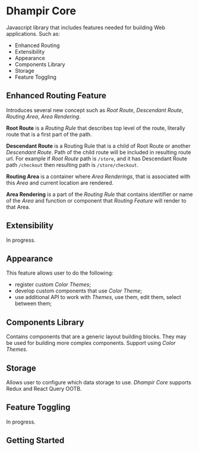 # Dhampir Core

Javascript library that includes features needed for building Web applications. Such as:
* Enhanced Routing
* Extensibility
* Appearance
* Components Library
* Storage
* Feature Toggling

## Enhanced Routing Feature
Introduces several new concept such as *Root Route*, *Descendant Route*, *Routing Area*, *Area Rendering*.

**Root Route** is a *Routing Rule* that describes top level of the route, literally route that is a first part of the path.

**Descendant Route** is a Routing Rule that is a child of Root Route or another *Descendant Route*. Path of the child route will be included in resulting route url.
For example if *Root Route* path is `/store`, and it has Descendant Route path `/checkout` then resulting path is `/store/checkout`.

**Routing Area** is a container where *Area Renderings*, that is associated with this *Area* and current location are rendered.

**Area Rendering** is a part of the *Routing Rule* that contains identifier or name of the *Area* and function or component that *Routing Feature* will render to that Area.

## Extensibility
In progress.

## Appearance
This feature allows user to do the following:
* register custom *Color Themes*;
* develop custom components that use *Color Theme*;
* use additional API to work with *Themes*, use them, edit them, select between them;

## Components Library
Contains components that are a generic layout building blocks. They may be used for building more complex components. Support using *Color Themes*.

## Storage
Allows user to configure which data storage to use. *Dhampir Core* supports Redux and React Query OOTB.

## Feature Toggling
In progress.

## Getting Started
